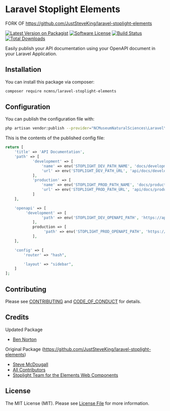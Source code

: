 # Laravel Stoplight Elements
FORK OF https://github.com/JustSteveKing/laravel-stoplight-elements

[![Latest Version on Packagist][ico-version]][link-packagist]
[![Software License][ico-license]](LICENSE.md)
[![Build Status][ico-github-action]][link-github-action]
[![Total Downloads][ico-downloads]][link-downloads]

Easily publish your API documentation using your OpenAPI document in your Laravel Application.

## Installation

You can install this package via composer:

```bash
composer require ncmns/laravel-stoplight-elements
```


## Configuration

You can publish the configuration file with:

```bash
php artisan vendor:publish --provider="NCMuseumNaturalSciences\Laravel\LaravelStoplight\StoplightServiceProvider" --tag="config"
```

This is the contents of the published config file:

```php
return [
    'title' => 'API Documentation',
    'path' => [
            'development' => [
                'name' => env('STOPLIGHT_DEV_PATH_NAME', 'docs/development'),           
                'url' => env('STOPLIGHT_DEV_PATH_URL', 'api/docs/development'),
            ],
            'production' => [
                'name' => env('STOPLIGHT_PROD_PATH_NAME', 'docs/production'),           
                'url' => env('STOPLIGHT_PROD_PATH_URL', 'api/docs/production'),
            ]
    ],

    'openapi' => [
         'development' => [
                'path' => env('STOPLIGHT_DEV_OPENAPI_PATH', 'https://api.apis.guru/v2/specs/github.com/1.1.4/openapi.yaml')
            ],
            production => [
                 'path' => env('STOPLIGHT_PROD_OPENAPI_PATH', 'https://api.apis.guru/v2/specs/github.com/1.1.4/openapi.yaml')
            ],
    ],

    'config' => [
        'router' => "hash",

        'layout' => "sidebar",
    ]
];
```


## Contributing

Please see [CONTRIBUTING](CONTRIBUTING.md) and [CODE_OF_CONDUCT](CODE_OF_CONDUCT.md) for details.


## Credits
Updated Package
- [Ben Norton][link-author]

Original Package (https://github.com/JustSteveKing/laravel-stoplight-elements)
- [Steve McDougall][link-author]
- [All Contributors][link-contributors]
- [Stoplight Team for the Elements Web Components](https://stoplight.io/open-source/elements/)


## License

The MIT License (MIT). Please see [License File](LICENSE.md) for more information.


[ico-version]: https://img.shields.io/packagist/v/juststeveking/laravel-stoplight-elements.svg?style=flat-square
[ico-license]: https://img.shields.io/badge/license-MIT-brightgreen.svg?style=flat-square
[ico-github-action]: https://github.com/JustSteveKing/laravel-stoplight-elements/workflows/run-tests/badge.svg?branch=main
[ico-downloads]: https://img.shields.io/packagist/dt/juststeveking/laravel-stoplight-elements.svg?style=flat-square

[link-packagist]: https://packagist.org/packages/juststeveking/laravel-stoplight-elements
[link-github-action]: https://github.com/JustSteveKing/laravel-stoplight-elements/actions
[link-downloads]: https://packagist.org/packages/juststeveking/laravel-stoplight-elements
[link-author]: https://github.com/JustSteveKing
[link-contributors]: ../../contributors
